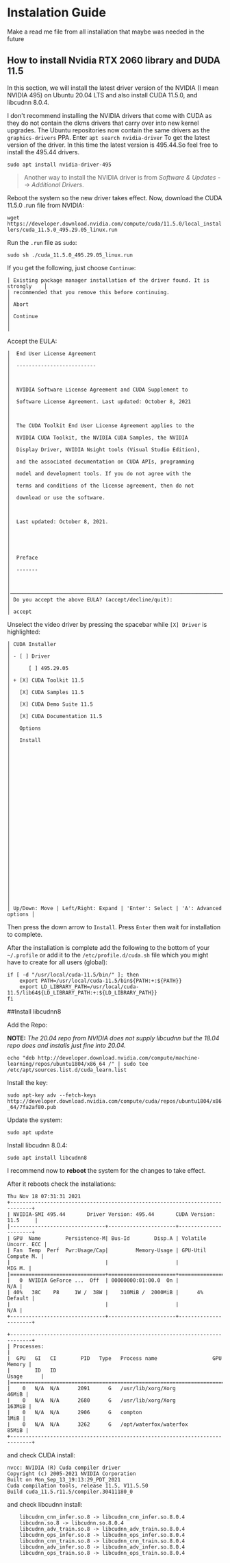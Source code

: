 # Instalation Guide
Make a read me file from all installation that maybe was needed in the future

## How to install Nvidia RTX 2060 library and DUDA 11.5

In this section, we will install the latest driver version of the NVIDIA (I mean NVIDIA 495) on Ubuntu 20.04 LTS and also install CUDA 11.5.0,  and libcudnn 8.0.4.

I don't recommend installing the NVIDIA drivers that come with CUDA as they do not contain the dkms drivers that carry over into new kernel upgrades.
The Ubuntu repositories now contain the same drivers as the ```graphics-drivers``` PPA. 
Enter ```apt search nvidia-driver``` To get the latest version of the driver.
In this time the latest version is 495.44.So feel free to install the 495.44 drivers.

```sudo apt install nvidia-driver-495```

>Another way to install the NVIDIA driver is from *Software & Updates --> Additional Drivers*.

Reboot the system so the new driver takes effect.
Now, download the CUDA 11.5.0 .run file from NVIDIA:

```wget https://developer.download.nvidia.com/compute/cuda/11.5.0/local_installers/cuda_11.5.0_495.29.05_linux.run```

Run the `.run` file as `sudo`:

`sudo sh ./cuda_11.5.0_495.29.05_linux.run`

If you get the following, just choose `Continue`:

```┌──────────────────────────────────────────────────────────────────────────────┐
│ Existing package manager installation of the driver found. It is strongly    │
│ recommended that you remove this before continuing.                          │
│ Abort                                                                        │
│ Continue                                                                     │
│                                                                             
```
Accept the EULA:

```┌──────────────────────────────────────────────────────────────────────────────┐
│  End User License Agreement                                                  │
│  --------------------------                                                  │
│                                                                              │
│  NVIDIA Software License Agreement and CUDA Supplement to                    │
│  Software License Agreement. Last updated: October 8, 2021                   │
│                                                                              │
│  The CUDA Toolkit End User License Agreement applies to the                  │
│  NVIDIA CUDA Toolkit, the NVIDIA CUDA Samples, the NVIDIA                    │
│  Display Driver, NVIDIA Nsight tools (Visual Studio Edition),                │
│  and the associated documentation on CUDA APIs, programming                  │
│  model and development tools. If you do not agree with the                   │
│  terms and conditions of the license agreement, then do not                  │
│  download or use the software.                                               │
│                                                                              │
│  Last updated: October 8, 2021.                                              │
│                                                                              │
│                                                                              │
│  Preface                                                                     │
│  -------                                                                     │
│                                                                              │
│──────────────────────────────────────────────────────────────────────────────│
│ Do you accept the above EULA? (accept/decline/quit):                         │
│ accept
```


Unselect the video driver by pressing the spacebar while `[X] Driver` is highlighted:


```┌──────────────────────────────────────────────────────────────────────────────┐
│ CUDA Installer                                                               │
│ - [ ] Driver                                                                 │
│      [ ] 495.29.05                                                           │
│ + [X] CUDA Toolkit 11.5                                                      │
│   [X] CUDA Samples 11.5                                                      │
│   [X] CUDA Demo Suite 11.5                                                   │
│   [X] CUDA Documentation 11.5                                                │
│   Options                                                                    │
│   Install                                                                    │
│                                                                              │
│                                                                              │
│                                                                              │
│                                                                              │
│                                                                              │
│                                                                              │
│                                                                              │
│                                                                              │
│                                                                              │
│                                                                              │
│                                                                              │
│                                                                              │
│                                                                              │
│ Up/Down: Move | Left/Right: Expand | 'Enter': Select | 'A': Advanced options │
```


Then press the down arrow to `Install`. Press `Enter` then wait for installation to complete.

After the installation is complete add the following to the bottom of your `~/.profile` or add it to the `/etc/profile.d/cuda.sh` file which you might have to create for all users (global):


```# set PATH for cuda 11.5 installation
if [ -d "/usr/local/cuda-11.5/bin/" ]; then
    export PATH=/usr/local/cuda-11.5/bin${PATH:+:${PATH}}
    export LD_LIBRARY_PATH=/usr/local/cuda-11.5/lib64${LD_LIBRARY_PATH:+:${LD_LIBRARY_PATH}}
fi
```


##Install libcudnn8

Add the Repo:

**NOTE:** *The 20.04 repo from NVIDIA does not supply libcudnn but the 18.04 repo does and installs just fine into 20.04.*

`echo "deb http://developer.download.nvidia.com/compute/machine-learning/repos/ubuntu1804/x86_64 /" | sudo tee /etc/apt/sources.list.d/cuda_learn.list`


Install the key:

`sudo apt-key adv --fetch-keys  http://developer.download.nvidia.com/compute/cuda/repos/ubuntu1804/x86_64/7fa2af80.pub`

Update the system:

`sudo apt update`

Install libcudnn 8.0.4:

`sudo apt install libcudnn8`

I recommend now to **reboot** the system for the changes to take effect.

After it reboots check the installations:

```~$ nvidia-smi
Thu Nov 18 07:31:31 2021       
+-----------------------------------------------------------------------------+
| NVIDIA-SMI 495.44       Driver Version: 495.44       CUDA Version: 11.5     |
|-------------------------------+----------------------+----------------------+
| GPU  Name        Persistence-M| Bus-Id        Disp.A | Volatile Uncorr. ECC |
| Fan  Temp  Perf  Pwr:Usage/Cap|         Memory-Usage | GPU-Util  Compute M. |
|                               |                      |               MIG M. |
|===============================+======================+======================|
|   0  NVIDIA GeForce ...  Off  | 00000000:01:00.0  On |                  N/A |
| 40%   38C    P8     1W /  38W |    310MiB /  2000MiB |      4%      Default |
|                               |                      |                  N/A |
+-------------------------------+----------------------+----------------------+
                                                                               
+-----------------------------------------------------------------------------+
| Processes:                                                                  |
|  GPU   GI   CI        PID   Type   Process name                  GPU Memory |
|        ID   ID                                                   Usage      |
|=============================================================================|
|    0   N/A  N/A      2091      G   /usr/lib/xorg/Xorg                 46MiB |
|    0   N/A  N/A      2680      G   /usr/lib/xorg/Xorg                163MiB |
|    0   N/A  N/A      2906      G   compton                             1MiB |
|    0   N/A  N/A      3262      G   /opt/waterfox/waterfox             85MiB |
+-----------------------------------------------------------------------------+
```

and check CUDA install:

```~$ nvcc -V
nvcc: NVIDIA (R) Cuda compiler driver
Copyright (c) 2005-2021 NVIDIA Corporation
Built on Mon_Sep_13_19:13:29_PDT_2021
Cuda compilation tools, release 11.5, V11.5.50
Build cuda_11.5.r11.5/compiler.30411180_0
```

and check libcudnn install:

```~$ /sbin/ldconfig -N -v $(sed 's/:/ /' <<< $LD_LIBRARY_PATH) 2>/dev/null | grep libcudnn
    libcudnn_cnn_infer.so.8 -> libcudnn_cnn_infer.so.8.0.4
    libcudnn.so.8 -> libcudnn.so.8.0.4
    libcudnn_adv_train.so.8 -> libcudnn_adv_train.so.8.0.4
    libcudnn_ops_infer.so.8 -> libcudnn_ops_infer.so.8.0.4
    libcudnn_cnn_train.so.8 -> libcudnn_cnn_train.so.8.0.4
    libcudnn_adv_infer.so.8 -> libcudnn_adv_infer.so.8.0.4
    libcudnn_ops_train.so.8 -> libcudnn_ops_train.so.8.0.4
```

